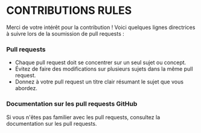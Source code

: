 # CONTRIBUTIONS RULES

Merci de votre intérêt pour la contribution ! Voici quelques lignes directrices à suivre lors de la soumission de pull requests :

### Pull requests

- Chaque pull request doit se concentrer sur un seul sujet ou concept.
- Évitez de faire des modifications sur plusieurs sujets dans la même pull request.
- Donnez à votre pull request un titre clair résumant le sujet que vous abordez.

### Documentation sur les pull requests GitHub

Si vous n'êtes pas familier avec les pull requests, consultez la documentation sur les pull requests.
